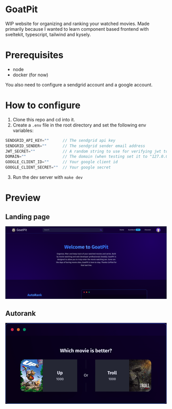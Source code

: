 # GoatPit
WIP website for organizing and ranking your watched movies. Made primarily because I wanted to learn component based frontend with sveltekit, typescript, tailwind and kysely.


# Prerequisites
- node
- docker (for now)

You also need to configure a sendgrid account and a google account.


# How to configure
1. Clone this repo and cd into it.
2. Create a `.env` file in the root directory and set the following env variables:
```js
SENDGRID_API_KEY=""      // The sendgrid api key
SENDGRID_SENDER=""       // The sendgrid sender email address
JWT_SECRET=""            // A random string to use for verifying jwt tokens (can be whatever you want)
DOMAIN=""                // The domain (when testing set it to "127.0.0.1:5173")
GOOGLE_CLIENT_ID=""      // Your google client id
GOOGLE_CLIENT_SECRET=""  // Your google secret
```
3. Run the dev server with `make dev`


# Preview

## Landing page
![alt text](./static/images/landingpagegoatpit.png "Landing page")

## Autorank
![alt text](./static/gifs/Peek%202023-02-13%2013-35.gif "Autorank")